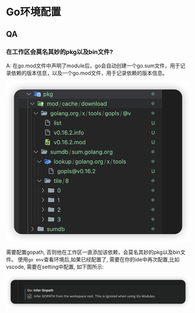 # Go环境配置

## QA
### 在工作区会莫名其妙的pkg以及bin文件?

A: 在go.mod文件中声明了module后，go会自动创建一个go.sum文件，用于记录依赖的版本信息，以及一个go.mod文件，用于记录依赖的版本信息。

![gopath](./images/image.png)

需要配置gopath, 否则他在工作区一直添加该依赖，会莫名其妙的pkg以及bin文件。
使用`go env`查看环境后,如果已经配置了, 需要在你的ide中再次配置,比如vscode, 需要在setting中配置, 如下图所示:

![gopath](./images/image2.png)